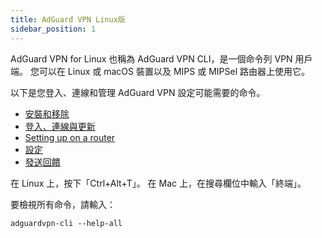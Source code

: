 ```yaml
---
title: AdGuard VPN Linux版
sidebar_position: 1
---
```


AdGuard VPN for Linux 也稱為 AdGuard VPN CLI，是一個命令列 VPN 用戶端。 您可以在 Linux 或 macOS 裝置以及 MIPS 或 MIPSel 路由器上使用它。

以下是您登入、連線和管理 AdGuard VPN 設定可能需要的命令。

- [安裝和移除](/adguard-vpn-for-linux/installation)
- [登入、連線與更新](/adguard-vpn-for-linux/login)
- [Setting up on a router](/adguard-vpn-for-linux/setting-up-on-a-router)
- [設定](/adguard-vpn-for-linux/settings)
- [發送回饋](/adguard-vpn-for-linux/feedback)

在 Linux 上，按下「Ctrl+Alt+T」。 在 Mac 上，在搜尋欄位中輸入「終端」。

要檢視所有命令，請輸入：

```
adguardvpn-cli --help-all
```
